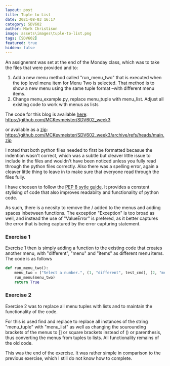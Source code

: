 ```yaml
---
layout: post
title: Tuple to List
date: 2021-08-03 16:17
category: SDV602
author: Mark Christison
image: assets\images\tuple-to-list.png
tags: [SDV602]
featured: true
hidden: false
---
```


An assignemnt was set at the end of the Monday class, which was to take the files that were provided and to:

1. Add a new menu method called "run_menu_two" that is executed when the top level menu item for Menu Two is selected. That method is to show a new menu using the same tuple format –with different menu items.
2. Change menu_example.py, replace menu_tuple with menu_list. Adjust all existing code to work with menus as lists

The code for this blog is available [here](https://github.com/MCKevmeister/SDV602_week3): https://github.com/MCKevmeister/SDV602_week3 

or available as a [zip](https://github.com/MCKevmeister/SDV602_week3/archive/refs/heads/main.zip): https://github.com/MCKevmeister/SDV602_week3/archive/refs/heads/main.zip

I noted that both python files needed to first be formatted becasue the indention wasn't correct, which was a subtle but cleaver little issue to include in the files and wouldn't have been noticed unless you fully read through the python files correctly. Also there was a spelling error, again a cleaver little thing to leave in to make sure that everyone read through the files fully.

I have choosen to follow the [PEP 8 sytle guide](https://pep8.org/). It provides a constent stylising of code that also improves readabilty and functionality of python code.

As such, there is a necsity to remove the / added to the menus and adding spaces inbetween functions. The exception "Exception" is too broad as well, and instead the use of "ValueError" is prefered, as it better captures the error that is being captured by the error capturing statement.

### Exercise 1

Exercise 1 then is simply adding a function to the existing code that creates another menu, with "different", "menu" and "items" as different menu items. The code is as follows 

``` python
def run_menu_two():
    menu_two = ("Select a number.", (1, "different", test_cmd), (2, "menu", test_cmd), (3, "items", quit_cmd))
    run_menu(menu_two)
    return True
```

### Exercise 2

Exercise 2 was to replace all menu tuples with lists and to maintain the functionality of the code. 

For this is used find and replace to replace all instances of the string "menu_tuple" with "menu_list" as well as changing the sourounding brackets of the menus to [] or square brackets instead of () or parenthesis, thus converting the menus from tuples to lists. All functionality remains of the old code.

This was the end of the exercise. It was rather simple in comparison to the previous exercise, which I still do not know how to complete.